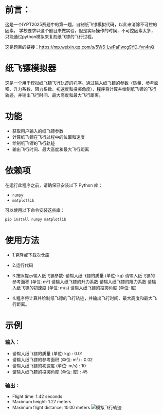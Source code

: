 # 前言：

这是一个IYPT2025赛题中的第一题，自制纸飞镖模拟代码，以此来消除不可控的因素，
学校要求以这个题目来做实验，但是实际操作的时候，不可控因素太多，只能通过python模拟来复刻纸飞镖的飞行过程。

这是题目的链接：https://mp.weixin.qq.com/s/5W6-LwPaFwcg9YD_fvn4nQ

# 纸飞镖模拟器

这是一个用于模拟纸飞镖飞行轨迹的程序。通过输入纸飞镖的参数（质量、参考面积、升力系数、阻力系数、初速度和投掷角度），程序将计算并绘制纸飞镖的飞行轨迹，并输出飞行时间、最大高度和最大飞行距离。

# 功能

- 获取用户输入的纸飞镖参数
- 计算纸飞镖在飞行过程中的位置和速度
- 绘制纸飞镖的飞行轨迹
- 输出飞行时间、最大高度和最大飞行距离

# 依赖项

在运行此程序之前，请确保已安装以下 Python 库：

- `numpy`
- `matplotlib`

可以使用以下命令安装这些库：

```bash
pip install numpy matplotlib
```

# 使用方法

- 1.克隆或下载次仓库

- 2.运行代码

- 3.按照提示输入纸飞镖参数:
   请输入纸飞镖的质量 (单位: kg)
   请输入纸飞镖的参考面积 (单位: m²)
   请输入纸飞镖的升力系数
   请输入纸飞镖的阻力系数
   请输入纸飞镖的初速度 (单位: m/s)
   请输入纸飞镖的投掷角度 (单位: 度)

- 4.程序将计算并绘制纸飞镖的飞行轨迹，并输出飞行时间、最大高度和最大飞行距离。

# 示例

### 输入：

 - 请输入纸飞镖的质量 (单位: kg) : 0.01
 - 请输入纸飞镖的参考面积 (单位: m²) : 0.02
 - 请输入纸飞镖的初速度 (单位: m/s) : 10
 - 请输入纸飞镖的投掷角度 (单位: 度) : 45

### 输出：
 - Flight time: 1.42 seconds
 - Maximum height: 1.27 meters
 - Maximum flight distance: 10.00 meters
 ![模拟飞行轨迹](https://github.com/user-attachments/assets/eeef8789-a0b3-41b6-9f33-083314ec4039)
